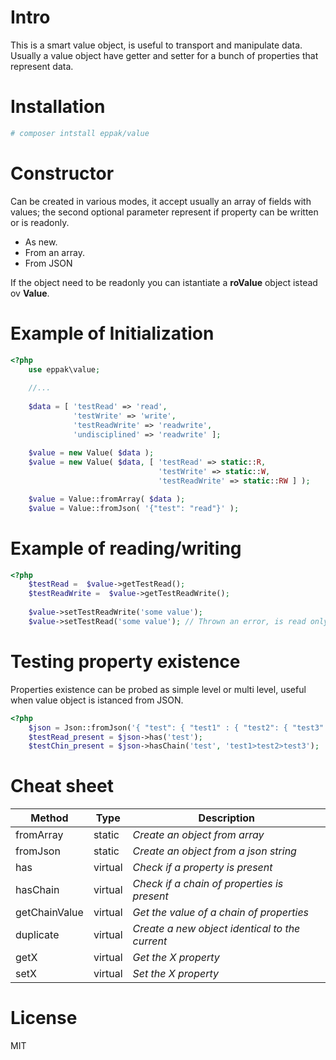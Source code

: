 Intro
====
This is a smart value object, is useful to transport and manipulate data. Usually a value object
have getter and setter for a bunch of properties that represent data. 

Installation
====
```sh
# composer intstall eppak/value
```

Constructor
====
Can be created in various modes, it accept usually an array of fields with values;
the second optional parameter represent if property can be written or is readonly. 

  - As new.
  - From an array.
  - From JSON
  
If the object need to be readonly you can istantiate a **roValue** object istead ov **Value**.

Example of Initialization
====
```php
<?php
    use eppak\value;
    
    //...
    
    $data = [ 'testRead' => 'read',
              'testWrite' => 'write',
              'testReadWrite' => 'readwrite',
              'undisciplined' => 'readwrite' ];
    
    $value = new Value( $data );
    $value = new Value( $data, [ 'testRead' => static::R,
                                 'testWrite' => static::W,
                                 'testReadWrite' => static::RW ] );    

    $value = Value::fromArray( $data );
    $value = Value::fromJson( '{"test": "read"}' );
```

Example of reading/writing
====
```php
<?php
    $testRead =  $value->getTestRead();
    $testReadWrite =  $value->getTestReadWrite();
    
    $value->setTestReadWrite('some value');
    $value->setTestRead('some value'); // Thrown an error, is read only    
```

Testing property existence
====
Properties existence can be probed as simple level or multi level, useful when value object is istanced from JSON.
```php
<?php
    $json = Json::fromJson('{ "test": { "test1" : { "test2": { "test3" : 1} } }}');
    $testRead_present = $json->has('test');
    $testChin_present = $json->hasChain('test', 'test1>test2>test3');
```

Cheat sheet
====
| Method        | Type           | Description  |
| ------------- |-------------| -----|
| fromArray    | static | *Create an object from array* |
| fromJson    | static | *Create an object from a json string* |
| has    | virtual | *Check if a property is present* |
| hasChain    | virtual | *Check if a chain of properties is present* |
| getChainValue    | virtual | *Get the value of a chain of properties* |
| duplicate    | virtual | *Create a new object identical to the current* |
| getX    | virtual | *Get the X property* |
| setX    | virtual | *Set the X property* |

License
====
MIT
